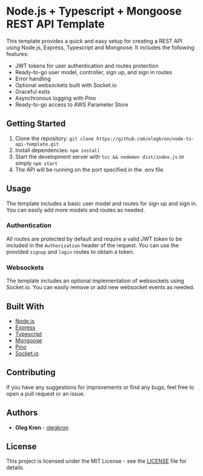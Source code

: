 # Node.js + Typescript + Mongoose REST API Template

This template provides a quick and easy setup for creating a REST API using Node.js, Express, Typescript and Mongoose. It includes the following features:

-   JWT tokens for user authentication and routes protection
-   Ready-to-go user model, controller, sign up, and sign in routes
-   Error handling
-   Optional websockets built with Socket.io
-   Graceful exits
-   Asynchronous logging with Pino
-   Ready-to-go access to AWS Parameter Store

## Getting Started

1.  Clone the repository: `git clone https://github.com/olegkron/node-ts-api-template.git`
2.  Install dependencies: `npm install`
4.  Start the development server with `tsc && nodemon dist/index.js` or simply `npm start`
5.  The API will be running on the port specified in the .env file

## Usage

The template includes a basic user model and routes for sign up and sign in. You can easily add more models and routes as needed.

### Authentication

All routes are protected by default and require a valid JWT token to be included in the `Authorization` header of the request. You can use the provided `signup` and `login` routes to obtain a token.

### Websockets

The template includes an optional implementation of websockets using Socket.io. You can easily remove or add new websocket events as needed.

## Built With

-   [Node.js](https://nodejs.org/)
-   [Express](https://expressjs.com/)
-   [Typescript](https://www.typescriptlang.org/)
-   [Mongoose](https://mongoosejs.com/)
-   [Pino](https://getpino.io/)
-   [Socket.io](https://socket.io/)

## Contributing

If you have any suggestions for improvements or find any bugs, feel free to open a pull request or an issue.

## Authors

-   **Oleg Kron** - [olegkron](https://github.com/olegkron)

## License

This project is licensed under the MIT License - see the [LICENSE](https://chat.openai.com/LICENSE) file for details.
